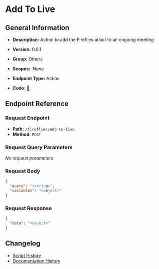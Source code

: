 # Add To Live

## General Information

- **Description:** Action to add the Fireflies.ai bot to an ongoing meeting

- **Version:** 0.0.1
- **Group:** Others
- **Scopes:**: _None_
- **Endpoint Type:** Action
- **Code:** [🔗](https://github.com/NangoHQ/integration-templates/tree/main/integrations/fireflies/actions/add-to-live.ts)

## Endpoint Reference

### Request Endpoint

- **Path:** `/fireflies/add-to-live`
- **Method:** `POST`

### Request Query Parameters

_No request parameters_

### Request Body

```json
{
  "query": "<string>",
  "variables": "<object>"
}
```

### Request Response

```json
{
  "data": "<object>"
}
```

## Changelog

- [Script History](https://github.com/NangoHQ/integration-templates/commits/main/integrations/fireflies/actions/add-to-live.ts)
- [Documentation History](https://github.com/NangoHQ/integration-templates/commits/main/integrations/fireflies/actions/add-to-live.md)
